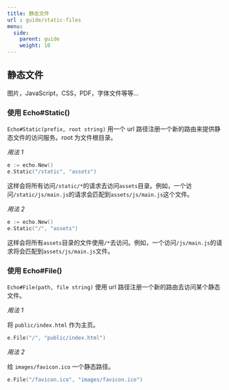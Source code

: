 ```yaml
---
title: 静态文件
url : guide/static-files
menu:
  side:
    parent: guide
    weight: 10
---
```


## 静态文件

图片，JavaScript，CSS，PDF，字体文件等等...

### 使用 Echo#Static()

`Echo#Static(prefix, root string)` 用一个 url 路径注册一个新的路由来提供静态文件的访问服务。root 为文件根目录。

*用法 1*

```go
e := echo.New()
e.Static("/static", "assets")
```

这样会将所有访问`/static/*`的请求去访问`assets`目录。例如，一个访问`/static/js/main.js`的请求会匹配到`assets/js/main.js`这个文件。

*用法 2*

```go
e := echo.New()
e.Static("/", "assets")
```

这样会将所有`assets`目录的文件使用`/*`去访问。例如，一个访问`/js/main.js`的请求将会匹配到`assets/js/main.js`文件。

### 使用 Echo#File()

`Echo#File(path, file string)` 使用 url 路径注册一个新的路由去访问某个静态文件。

*用法 1*

将 `public/index.html` 作为主页。

```go
e.File("/", "public/index.html")
```

*用法 2*

给 `images/favicon.ico` 一个静态路径。

```go
e.File("/favicon.ico", "images/favicon.ico")
```
